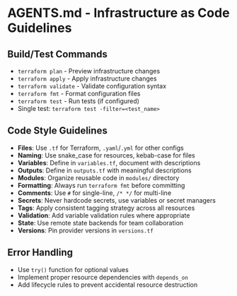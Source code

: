 # AGENTS.md - Infrastructure as Code Guidelines

## Build/Test Commands
- `terraform plan` - Preview infrastructure changes
- `terraform apply` - Apply infrastructure changes
- `terraform validate` - Validate configuration syntax
- `terraform fmt` - Format configuration files
- `terraform test` - Run tests (if configured)
- Single test: `terraform test -filter=<test_name>`

## Code Style Guidelines
- **Files**: Use `.tf` for Terraform, `.yaml`/`.yml` for other configs
- **Naming**: Use snake_case for resources, kebab-case for files
- **Variables**: Define in `variables.tf`, document with descriptions
- **Outputs**: Define in `outputs.tf` with meaningful descriptions
- **Modules**: Organize reusable code in `modules/` directory
- **Formatting**: Always run `terraform fmt` before committing
- **Comments**: Use `#` for single-line, `/* */` for multi-line
- **Secrets**: Never hardcode secrets, use variables or secret managers
- **Tags**: Apply consistent tagging strategy across all resources
- **Validation**: Add variable validation rules where appropriate
- **State**: Use remote state backends for team collaboration
- **Versions**: Pin provider versions in `versions.tf`

## Error Handling
- Use `try()` function for optional values
- Implement proper resource dependencies with `depends_on`
- Add lifecycle rules to prevent accidental resource destruction